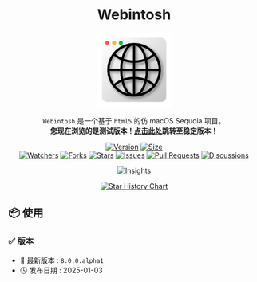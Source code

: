 <!-- Format by tkintertools/README.md -->

<h1 align="center">Webintosh</h1>

<p align="center"><img alt="logo" src="./logo.png" title="Logo" width="150" height="150" /></p>

<p align="center">
<code>Webintosh</code> 是一个基于 <code>html5</code> 的仿 macOS Sequoia 项目。
<br/>
<strong>您现在浏览的是测试版本！<a href="https://github.com/codecrafter-tl/webintosh/tree/old">点击此处</a>跳转至稳定版本！</strong>
</p>

<p align="center">
<a href="https://github.com/CodeCrafter-TL/webintosh/releases"><img alt="Version" src="https://img.shields.io/github/v/release/CodeCrafter-TL/webintosh?include_prereleases&logo=github&label=Version" title="Latest Version" /></a>
<a href="https://github.com/CodeCrafter-TL/webintosh"><img alt="Size" src="https://img.shields.io/github/languages/code-size/CodeCrafter-TL/webintosh?label=Size&logo=github" title="Code Size"/></a>
<br/>
<a href="https://github.com/CodeCrafter-TL/webintosh/watchers"><img alt="Watchers" src="https://img.shields.io/github/watchers/CodeCrafter-TL/webintosh?label=Watchers&logo=github&style=flat" title="Watchers" /></a>
<a href="https://github.com/CodeCrafter-TL/webintosh/forks"><img alt="Forks" src="https://img.shields.io/github/forks/CodeCrafter-TL/webintosh?label=Forks&logo=github&style=flat" title="Forks" /></a>
<a href="https://github.com/CodeCrafter-TL/webintosh/stargazers"><img alt="Stars" src="https://img.shields.io/github/stars/CodeCrafter-TL/webintosh?label=Stars&color=gold&logo=github&style=flat" title="Stars" /></a>
<a href="https://github.com/CodeCrafter-TL/webintosh/issues"><img alt="Issues" src="https://img.shields.io/github/issues/CodeCrafter-TL/webintosh?label=Issues&logo=github" title="Issues" /></a>
<a href="https://github.com/CodeCrafter-TL/webintosh/pulls"><img alt="Pull Requests" src="https://img.shields.io/github/issues-pr/CodeCrafter-TL/webintosh?label=Pull%20Requests&logo=github" title="Pull Requests" /></a>
<a href="https://github.com/CodeCrafter-TL/webintosh/discussions"><img alt="Discussions" src="https://img.shields.io/github/discussions/CodeCrafter-TL/webintosh?label=Discussions&logo=github" title="Discussions" /></a>
</p>

<p align="center">
<a href="https://github.com/CodeCrafter-TL/webintosh/pulse"><img alt="Insights" src="https://repobeats.axiom.co/api/embed/8e58e35d5a43799119e46482ce6f7f09b3f76373.svg" /></a>
</p>

<p align="center">
    <a href="https://star-history.com/#CodeCrafter-TL/webintosh&Date">
        <picture>
            <source media="(prefers-color-scheme: dark)" srcset="https://api.star-history.com/svg?repos=CodeCrafter-TL/webintosh&type=Date&theme=dark" />
            <source media="(prefers-color-scheme: light)" srcset="https://api.star-history.com/svg?repos=CodeCrafter-TL/webintosh&type=Date" />
            <img alt="Star History Chart" src="https://api.star-history.com/svg?repos=CodeCrafter-TL/webintosh&type=Date" />
        </picture>
    </a>
</p>

📦 使用
----------------------

### ✅ 版本

* 🔖 最新版本 : `8.0.0.alpha1`
* 🕓 发布日期 : 2025-01-03
